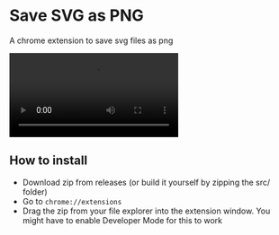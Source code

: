 # Save SVG as PNG

A chrome extension to save svg files as png

![Demo](./demo.webm)

## How to install

- Download zip from releases (or build it yourself by zipping the src/ folder)
- Go to `chrome://extensions`
- Drag the zip from your file explorer into the extension window. You might have to enable Developer Mode for this to work
